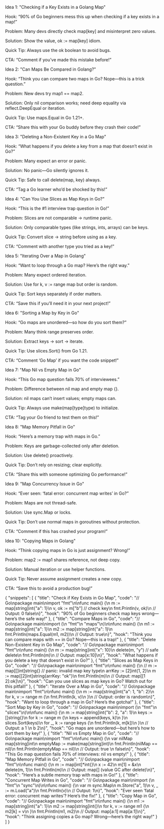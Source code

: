 Idea 1: "Checking if a Key Exists in a Golang Map"

Hook: “90% of Go beginners mess this up when checking if a key exists in a map!”

Problem: Many devs directly check map[key] and misinterpret zero values.

Solution: Show the value, ok := map[key] idiom.

Quick Tip: Always use the ok boolean to avoid bugs.

CTA: “Comment if you’ve made this mistake before!”

Idea 2: "Can Maps Be Compared in Golang?"

Hook: “Think you can compare two maps in Go? Nope—this is a trick question.”

Problem: New devs try map1 == map2.

Solution: Only nil comparison works; need deep equality via reflect.DeepEqual or iteration.

Quick Tip: Use maps.Equal in Go 1.21+.

CTA: “Share this with your Go buddy before they crash their code!”

Idea 3: "Deleting a Non-Existent Key in a Go Map"

Hook: “What happens if you delete a key from a map that doesn’t exist in Go?”

Problem: Many expect an error or panic.

Solution: No panic—Go silently ignores it.

Quick Tip: Safe to call delete(map, key) always.

CTA: “Tag a Go learner who’d be shocked by this!”

Idea 4: "Can You Use Slices as Map Keys in Go?"

Hook: “This is the #1 interview trap question in Go!”

Problem: Slices are not comparable → runtime panic.

Solution: Only comparable types (like strings, ints, arrays) can be keys.

Quick Tip: Convert slice → string before using as a key.

CTA: “Comment with another type you tried as a key!”

Idea 5: "Iterating Over a Map in Golang"

Hook: “Want to loop through a Go map? Here’s the right way.”

Problem: Many expect ordered iteration.

Solution: Use for k, v := range map but order is random.

Quick Tip: Sort keys separately if order matters.

CTA: “Save this if you’ll need it in your next project!”

Idea 6: "Sorting a Map by Key in Go"

Hook: “Go maps are unordered—so how do you sort them?”

Problem: Many think range preserves order.

Solution: Extract keys → sort → iterate.

Quick Tip: Use slices.Sort() from Go 1.21.

CTA: “Comment ‘Go Map’ if you want the code snippet!”

Idea 7: "Map Nil vs Empty Map in Go"

Hook: “This Go map question fails 70% of interviewees.”

Problem: Difference between nil map and empty map {}.

Solution: nil maps can’t insert values; empty maps can.

Quick Tip: Always use make(map[type]type) to initialize.

CTA: “Tag your Go friend to test them on this!”

Idea 8: "Map Memory Pitfall in Go"

Hook: “Here’s a memory trap with maps in Go.”

Problem: Keys are garbage-collected only after deletion.

Solution: Use delete() proactively.

Quick Tip: Don’t rely on resizing; clear explicitly.

CTA: “Share this with someone optimizing Go performance!”

Idea 9: "Map Concurrency Issue in Go"

Hook: “Ever seen: ‘fatal error: concurrent map writes’ in Go?”

Problem: Maps are not thread-safe.

Solution: Use sync.Map or locks.

Quick Tip: Don’t use normal maps in goroutines without protection.

CTA: “Comment if this has crashed your program!”

Idea 10: "Copying Maps in Golang"

Hook: “Think copying maps in Go is just assignment? Wrong!”

Problem: map2 := map1 shares reference, not deep copy.

Solution: Manual iteration or use helper functions.

Quick Tip: Never assume assignment creates a new copy.

CTA: “Save this to avoid a production bug!”




{
  "snippets": [
    {
      "title": "Check if Key Exists in Go Map",
      "code": "// Go\npackage main\nimport \"fmt\"\n\nfunc main() {\n    m := map[string]int{\"a\": 1}\n    v, ok := m[\"b\"] // check key\n    fmt.Println(v, ok)\n    // Output: 0 false\n}",
      "hook": "90% of Go beginners check map keys wrong—here’s the safe way!"
    },
    {
      "title": "Compare Maps in Go",
      "code": "// Go\npackage main\nimport (\n    \"fmt\"\n    \"maps\"\n)\n\nfunc main() {\n    m1 := map[string]int{\"a\": 1}\n    m2 := map[string]int{\"a\": 1}\n    fmt.Println(maps.Equal(m1, m2))\n    // Output: true\n}",
      "hook": "Think you can compare maps with == in Go? Nope—this is a trap!"
    },
    {
      "title": "Delete Non-Existent Key in Go Map",
      "code": "// Go\npackage main\nimport \"fmt\"\n\nfunc main() {\n    m := map[string]int{\"x\": 10}\n    delete(m, \"y\") // safe delete\n    fmt.Println(m)\n    // Output: map[x:10]\n}",
      "hook": "What happens if you delete a key that doesn’t exist in Go?"
    },
    {
      "title": "Slices as Map Keys in Go",
      "code": "// Go\npackage main\nimport \"fmt\"\n\nfunc main() {\n    // m := map[[]int]string{} // panic: invalid map key type\n    arrKey := [2]int{1, 2}\n    m := map[[2]int]string{arrKey: \"ok\"}\n    fmt.Println(m)\n    // Output: map[[1 2]:ok]\n}",
      "hook": "Can you use slices as map keys in Go? Watch out for this pitfall!"
    },
    {
      "title": "Iterate Over a Map in Go",
      "code": "// Go\npackage main\nimport \"fmt\"\n\nfunc main() {\n    m := map[string]int{\"a\": 1, \"b\": 2}\n    for k, v := range m {\n        fmt.Println(k, v)\n    }\n    // Output: order is random\n}",
      "hook": "Want to loop through a map in Go? Here’s the gotcha!"
    },
    {
      "title": "Sort Map by Key in Go",
      "code": "// Go\npackage main\nimport (\n    \"fmt\"\n    \"slices\"\n)\n\nfunc main() {\n    m := map[string]int{\"b\": 2, \"a\": 1}\n    keys := []string{}\n    for k := range m {\n        keys = append(keys, k)\n    }\n    slices.Sort(keys)\n    for _, k := range keys {\n        fmt.Println(k, m[k])\n    }\n    // Output: a 1 \\n b 2\n}",
      "hook": "Go maps are unordered—but here’s how to sort them by key!"
    },
    {
      "title": "Nil vs Empty Map in Go",
      "code": "// Go\npackage main\nimport \"fmt\"\n\nfunc main() {\n    var nilMap map[string]int\n    emptyMap := make(map[string]int)\n    fmt.Println(nilMap == nil)\n    fmt.Println(emptyMap == nil)\n    // Output: true \\n false\n}",
      "hook": "This Go map question fails 70% of interviews: nil vs empty!"
    },
    {
      "title": "Map Memory Pitfall in Go",
      "code": "// Go\npackage main\nimport \"fmt\"\n\nfunc main() {\n    m := map[int]*int{}\n    x := 42\n    m[1] = &x\n    delete(m, 1)\n    fmt.Println(m)\n    // Output: map[] (value GC after delete)\n}",
      "hook": "Here’s a subtle memory trap with maps in Go!"
    },
    {
      "title": "Concurrent Map Writes in Go",
      "code": "// Go\npackage main\nimport (\n    \"fmt\"\n    \"sync\"\n)\n\nfunc main() {\n    var m sync.Map\n    m.Store(\"a\", 1)\n    v, _ := m.Load(\"a\")\n    fmt.Println(v)\n    // Output: 1\n}",
      "hook": "Ever seen ‘fatal error: concurrent map writes’? Here’s the fix!"
    },
    {
      "title": "Copy Map in Go",
      "code": "// Go\npackage main\nimport \"fmt\"\n\nfunc main() {\n    m1 := map[string]int{\"a\": 1}\n    m2 := map[string]int{}\n    for k, v := range m1 {\n        m2[k] = v\n    }\n    fmt.Println(m1, m2)\n    // Output: map[a:1] map[a:1]\n}",
      "hook": "Think assigning copies a Go map? Wrong—here’s the right way!"
    }
  ]
}
